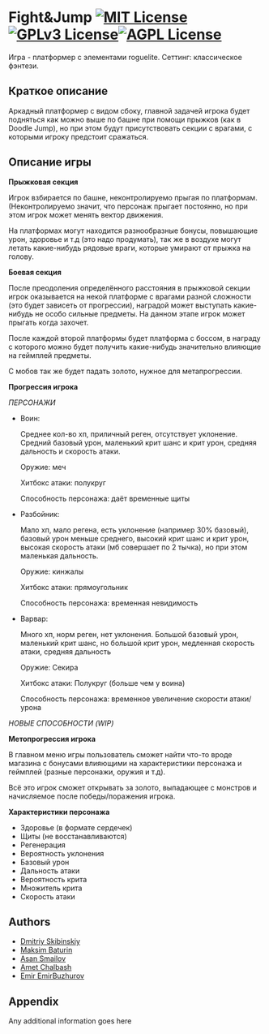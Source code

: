 # Fight&Jump [![MIT License](https://img.shields.io/badge/License-MIT-green.svg)](https://choosealicense.com/licenses/mit/)[![GPLv3 License](https://img.shields.io/badge/License-GPL%20v3-yellow.svg)](https://opensource.org/licenses/)[![AGPL License](https://img.shields.io/badge/license-AGPL-blue.svg)](http://www.gnu.org/licenses/agpl-3.0)

Игра - платформер с элементами roguelite. Сеттинг: классическое фэнтези.


## Краткое описание 

Аркадный платформер с видом сбоку, главной задачей игрока будет подняться как можно выше по башне при помощи прыжков (как в Doodle Jump), но при этом будут присутствовать секции с врагами, с которыми игроку предстоит сражаться.

## Описание игры
__Прыжковая секция__

Игрок взбирается по башне, неконтролируемо прыгая по платформам. (Неконтролируемо значит, что персонаж прыгает постоянно, но при этом игрок может менять вектор движения.

На платформах могут находится разнообразные бонусы, повышающие урон, здоровье и т.д (это надо продумать), так же в воздухе могут летать какие-нибудь рядовые враги, которые умирают от прыжка на голову.

__Боевая секция__

После преодоления определённого расстояния в прыжковой секции игрок оказывается на некой платформе с врагами разной сложности (это будет зависеть от прогрессии), наградой может выступать какие-нибудь не особо сильные предметы. На данном этапе игрок может прыгать когда захочет.

После каждой второй платформы будет платформа с боссом, в награду с которого можно будет получить какие-нибудь значительно влияющие на геймплей предметы.

С мобов так же будет падать золото, нужное для метапрогрессии.

__Прогрессия игрока__

*ПЕРСОНАЖИ*
- Воин:
        
    Среднее кол-во хп, приличный реген, отсутствует уклонение. Средний базовый урон, маленький крит шанс и крит урон, средняя дальность и скорость атаки.
        
    Оружие: меч
        
    Хитбокс атаки: полукруг
        
    Способность персонажа: даёт временные щиты
        
- Разбойник:
        
    Мало хп, мало регена, есть уклонение (например 30% базовый), базовый урон меньше среднего, высокий крит шанс и крит урон, высокая скорость атаки (мб совершает по 2 тычка), но при этом маленькая дальность.
        
    Оружие: кинжалы
        
    Хитбокс атаки: прямоугольник
        
    Способность персонажа: временная невидимость
        
- Варвар:
        
    Много хп, норм реген, нет уклонения. Большой базовый урон, маленький крит шанс, но большой крит урон, медленная скорость атаки, средняя дальность
        
    Оружие: Секира
        
    Хитбокс атаки: Полукруг (больше чем у воина)
        
    Способность персонажа: временное увеличение скорости атаки/урона

*НОВЫЕ СПОСОБНОСТИ (WIP)*

**Метопрогрессия игрока**

В главном меню игры пользователь сможет найти что-то вроде магазина с бонусами влияющими на характеристики персонажа и геймплей (разные персонажи, оружия и т.д).

Всё это игрок сможет открывать за золото, выпадающее с монстров и начисляемое после победы/поражения игрока.

**Характеристики персонажа**
- Здоровье (в формате сердечек)
- Щиты (не восстанавливаются)
- Регенерация
- Вероятность уклонения
- Базовый урон
- Дальность атаки
- Вероятность крита
- Множитель крита
- Скорость атаки


## Authors

- [Dmitriy Skibinskiy](https://github.com/DmitriySkiba)
- [Maksim Baturin](https://github.com/MaksimBaturin)
- [Asan Smailov](https://github.com/AsanSmailov)
- [Amet Chalbash](https://github.com/DiarrheaGiver)
- [Emir EmirBuzhurov](https://github.com/EmirBuzhurov)


## Appendix

Any additional information goes here

